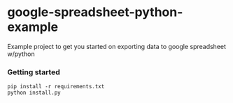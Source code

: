 google-spreadsheet-python-example
=================================

Example project to get you started on exporting data to google spreadsheet w/python

### Getting started
```
pip install -r requirements.txt
python install.py
```